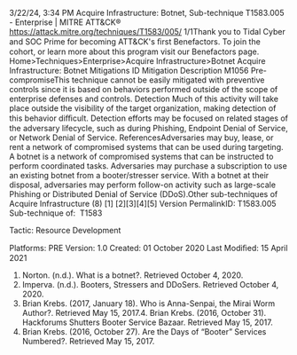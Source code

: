 3/22/24, 3:34 PM Acquire Infrastructure: Botnet, Sub-technique T1583.005 - Enterprise | MITRE ATT&CK®
https://attack.mitre.org/techniques/T1583/005/ 1/1Thank you to Tidal Cyber and SOC Prime for becoming ATT&CK's ﬁrst Benefactors. To join the cohort, or learn more about this program visit our
Benefactors page.
Home>Techniques>Enterprise>Acquire Infrastructure>Botnet
Acquire Infrastructure: Botnet
Mitigations
ID Mitigation Description
M1056 Pre-
compromiseThis technique cannot be easily mitigated with preventive controls since it is based on behaviors performed
outside of the scope of enterprise defenses and controls.
Detection
Much of this activity will take place outside the visibility of the target organization, making detection of this behavior diﬃcult. Detection
efforts may be focused on related stages of the adversary lifecycle, such as during Phishing, Endpoint Denial of Service, or Network Denial
of Service.
ReferencesAdversaries may buy, lease, or rent a network of compromised systems that can be used during targeting. A botnet is a network of
compromised systems that can be instructed to perform coordinated tasks. Adversaries may purchase a subscription to use an existing
botnet from a booter/stresser service. With a botnet at their disposal, adversaries may perform follow-on activity such as large-scale
Phishing or Distributed Denial of Service (DDoS).Other sub-techniques of Acquire Infrastructure (8)
[1]
[2][3][4][5]
Version PermalinkID: T1583.005
Sub-technique of:  T1583

Tactic: Resource Development

Platforms: PRE
Version: 1.0
Created: 01 October 2020
Last Modiﬁed: 15 April 2021
1. Norton. (n.d.). What is a botnet?. Retrieved October 4, 2020.
2. Imperva. (n.d.). Booters, Stressers and DDoSers. Retrieved
October 4, 2020.
3. Brian Krebs. (2017, January 18). Who is Anna-Senpai, the
Mirai Worm Author?. Retrieved May 15, 2017.4. Brian Krebs. (2016, October 31). Hackforums Shutters Booter
Service Bazaar. Retrieved May 15, 2017.
5. Brian Krebs. (2016, October 27). Are the Days of “Booter”
Services Numbered?. Retrieved May 15, 2017.